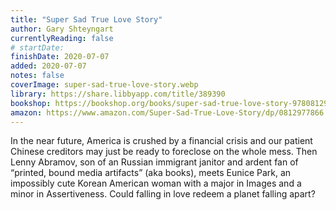 ```yaml
---
title: "Super Sad True Love Story"
author: Gary Shteyngart
currentlyReading: false
# startDate:
finishDate: 2020-07-07
added: 2020-07-07
notes: false
coverImage: super-sad-true-love-story.webp
library: https://share.libbyapp.com/title/389390
bookshop: https://bookshop.org/books/super-sad-true-love-story-9780812977868/9780812977868
amazon: https://www.amazon.com/Super-Sad-True-Love-Story/dp/0812977866
---
```


In the near future, America is crushed by a financial crisis and our patient Chinese creditors may just be ready to foreclose on the whole mess. Then Lenny Abramov, son of an Russian immigrant janitor and ardent fan of “printed, bound media artifacts” (aka books), meets Eunice Park, an impossibly cute Korean American woman with a major in Images and a minor in Assertiveness. Could falling in love redeem a planet falling apart?  
